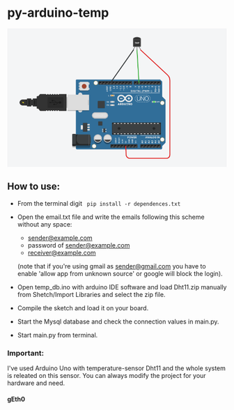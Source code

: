 # py-arduino-temp
![Alt text](./BoardArdTemp.PNG?raw=true "Title") 
## How to use:
- From the terminal digit ``` pip install -r dependences.txt```
- Open the email.txt file and write the emails following this scheme without any space:

  * sender@example.com 
  * password of sender@example.com
  * receiver@example.com

  (note that if you're using gmail as sender@gmail.com you have to enable 'allow app from unknown source' or google will block the login).
- Open temp_db.ino with arduino IDE software and load Dht11.zip manually from Shetch/Import Libraries and select the zip file.
- Compile the sketch and load it on your board.
- Start the Mysql database and check the connection values in main.py.
- Start main.py from terminal.

### Important:
I've used Arduino Uno with temperature-sensor Dht11 and the whole system is releated on this sensor.
You can always modify the project for your hardware and need.

#### gEth0
